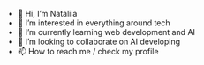 - 👋 Hi, I’m Nataliia
- 👀 I’m interested in everything around tech 
- 🌱 I’m currently learning web development and AI
- 💞️ I’m looking to collaborate on AI developing
- 📫 How to reach me / check my profile

<!---
belikova75/belikova75 is a ✨ special ✨ repository because its `README.md` (this file) appears on your GitHub profile.
You can click the Preview link to take a look at your changes.
--->
